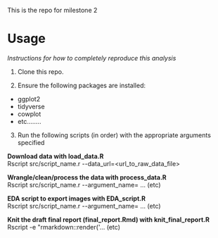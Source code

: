 
This is the repo for milestone 2


**Usage**
==================
_Instructions for how to completely reproduce this analysis_

1. Clone this repo.

2. Ensure the following packages are installed:

  - ggplot2
  - tidyverse
  - cowplot
  - etc........


3. Run the following scripts (in order) with the appropriate arguments specified

 **Download data with load_data.R** \
  Rscript src/script_name.r --data_url=<url_to_raw_data_file>
  
  **Wrangle/clean/process the data with process_data.R** \
  Rscript src/script_name.r --argument_name=<argument> ... (etc)
  
  **EDA script to export images with EDA_script.R** \
  Rscript src/script_name.r --argument_name=<argument> ... (etc)
  
  **Knit the draft final report (final_report.Rmd) with knit_final_report.R** \
  Rscript -e "rmarkdown::render('... (etc)
